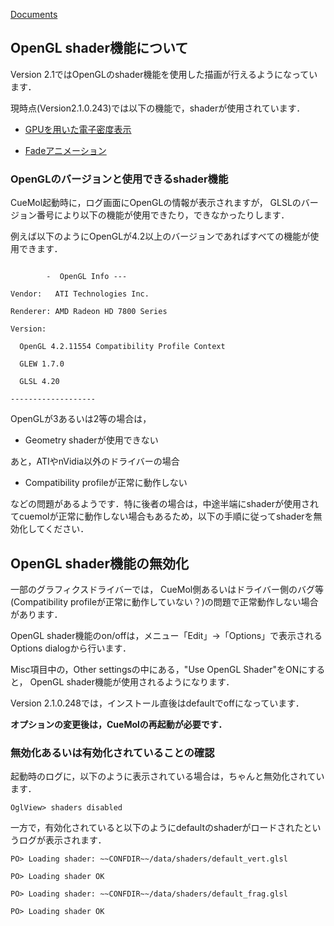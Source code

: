 [Documents](../../Documents)
## OpenGL shader機能について
Version 2.1ではOpenGLのshader機能を使用した描画が行えるようになっています．

現時点(Version2.1.0.243)では以下の機能で，shaderが使用されています．

-  [GPUを用いた電子密度表示](../../cuemol2/GPUDensityMap)

-  [Fadeアニメーション](../../cuemol2/Anim_ShowHide)


### OpenGLのバージョンと使用できるshader機能

CueMol起動時に，ログ画面にOpenGLの情報が表示されますが，
GLSLのバージョン番号により以下の機能が使用できたり，できなかったりします．

例えば以下のようにOpenGLが4.2以上のバージョンであればすべての機能が使用できます．
```

        -  OpenGL Info ---
```
```
Vendor:   ATI Technologies Inc.
```
```
Renderer: AMD Radeon HD 7800 Series
```
```
Version:
```
```
  OpenGL 4.2.11554 Compatibility Profile Context
```
```
  GLEW 1.7.0
```
```
  GLSL 4.20
```
```
-------------------
```

OpenGLが3あるいは2等の場合は，

-  Geometry shaderが使用できない

あと，ATIやnVidia以外のドライバーの場合

-  Compatibility profileが正常に動作しない

などの問題があるようです．特に後者の場合は，中途半端にshaderが使用されてcuemolが正常に動作しない場合もあるため，以下の手順に従ってshaderを無効化してください．

## OpenGL shader機能の無効化

一部のグラフィクスドライバーでは，
CueMol側あるいはドライバー側のバグ等(Compatibility profileが正常に動作していない？)の問題で正常動作しない場合があります．

OpenGL shader機能のon/offは，メニュー「Edit」→「Options」で表示されるOptions dialogから行います．

Misc項目中の，Other settingsの中にある，"Use OpenGL Shader"をONにすると，
OpenGL shader機能が使用されるようになります．

Version 2.1.0.248では，インストール直後はdefaultでoffになっています．

**オプションの変更後は，CueMolの再起動が必要です．**

### 無効化あるいは有効化されていることの確認
起動時のログに，以下のように表示されている場合は，ちゃんと無効化されています．
```
OglView> shaders disabled
```

一方で，有効化されていると以下のようにdefaultのshaderがロードされたというログが表示されます．
```
PO> Loading shader: ~~CONFDIR~~/data/shaders/default_vert.glsl
```
```
PO> Loading shader OK
```
```
PO> Loading shader: ~~CONFDIR~~/data/shaders/default_frag.glsl
```
```
PO> Loading shader OK
```
